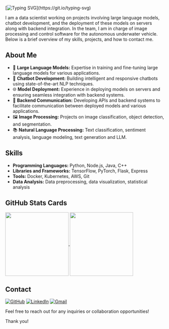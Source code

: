 [![Typing SVG](https://readme-typing-svg.herokuapp.com?color=color=%23333333&size=22&center=true&vCenter=true&lines=👋Hi+There!+;I'm+Onur+Oduncu...)](https://git.io/typing-svg)

I am a data scientist working on projects involving large language models, chatbot development, and the deployment of these models on servers along with backend integration. In the team, I am in charge of image processing and control software for the autonomous underwater vehicle. Below is a brief overview of my skills, projects, and how to contact me.

## About Me

- 💬 **Large Language Models:** Expertise in training and fine-tuning large language models for various applications.
- 🤖 **Chatbot Development:** Building intelligent and responsive chatbots using state-of-the-art NLP techniques.
- 🌐 **Model Deployment:** Experience in deploying models on servers and ensuring seamless integration with backend systems.
- 🔗 **Backend Communication:** Developing APIs and backend systems to facilitate communication between deployed models and various applications.
- 🖼 **Image Processing:** Projects on image classification, object detection, and segmentation.
- 📚 **Natural Language Processing:** Text classification, sentiment analysis, language modeling, text generation and LLM.

## Skills

- **Programming Languages:** Python, Node.js, Java, C++
- **Libraries and Frameworks:** TensorFlow, PyTorch, Flask, Express
- **Tools:** Docker, Kubernetes, AWS, Git
- **Data Analysis:** Data preprocessing, data visualization, statistical analysis

## GitHub Stats Cards

<a href="https://github.com/anuraghazra/github-readme-stats">
  <img height="200" align="center" src="https://github-readme-stats.vercel.app/api?username=0nur0duncu&card_width=360" />
</a>
<a href="https://github.com/anuraghazra/convoychat">
  <img height="200" align="center" src="https://github-readme-stats.vercel.app/api/top-langs?username=0nur0duncu&layout=compact&langs_count=8&card_width=360" />
</a>

## Contact

[![GitHub](https://img.shields.io/badge/GitHub-000000?style=for-the-badge&logo=github&logoColor=white)](https://github.com/0nur0duncu)
[![LinkedIn](https://img.shields.io/badge/LinkedIn-0077B5?style=for-the-badge&logo=linkedin&logoColor=white)]()
[![Gmail](https://img.shields.io/badge/Gmail-D14836?style=for-the-badge&logo=gmail&logoColor=white)]()

Feel free to reach out for any inquiries or collaboration opportunities!

Thank you!

